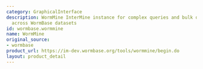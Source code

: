 ```yaml
---
category: GraphicalInterface
description: WormMine InterMine instance for complex queries and bulk data retrieval
  across WormBase datasets
id: wormbase.wormmine
name: WormMine
original_source:
- wormbase
product_url: https://im-dev.wormbase.org/tools/wormmine/begin.do
layout: product_detail
---
```

